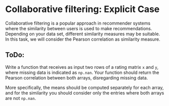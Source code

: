# Collaborative filtering: Explicit Case

Collaborative filtering is a popular approach in recommender systems where the similarity between users is used to make recommendations. Depending on your data set, different similarity measures may be suitable. In this task, we will consider the Pearson correlation as similarity measure.

## ToDo: 

Write a function that receives as input two rows of a rating matrix `x` and `y`, where missing data is indicated as `np.nan`. Your function should return the Pearson correlation between both arrays, disregarding missing data.

More specifically, the means should be computed separately for each array, and for the similarity you should consider only the entries where both arrays are not `np.nan`.
